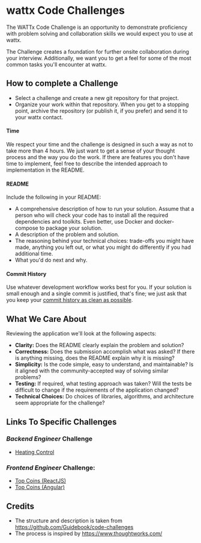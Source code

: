 # wattx Code Challenges

The WATTx Code Challenge is an opportunity to demonstrate proficiency with problem solving and collaboration skills we would expect you to use at wattx.

The Challenge creates a foundation for further onsite collaboration during your interview. Additionally, we want you to get a feel for some of the most common tasks you'll encounter at wattx.

## How to complete a Challenge

- Select a challenge and create a new git repository for that project.
- Organize your work within that repository. When you get to a stopping point, archive the repository (or publish it, if you prefer) and send it to your wattx contact.

#### Time

We respect your time and the challenge is designed in such a way as not to take more than 4 hours. We just want to get a sense of your thought process and the way you do the work. If there are features you don't have time to implement, feel free to describe the intended approach to implementation in the README.

#### README

Include the following in your README:

- A comprehensive description of how to run your solution. Assume that a person who will check your code has to install all the required dependencies and toolkits. Even better, use Docker and docker-compose to package your solution.
- A description of the problem and solution.
- The reasoning behind your technical choices: trade-offs you might have made, anything you left out, or what you might do differently if you had additional time.
- What you'd do next and why.

#### Commit History

Use whatever development workflow works best for you. If your solution is small enough and a single commit is justified, that's fine; we just ask that you keep your [commit history as clean as possible](https://www.reviewboard.org/docs/codebase/dev/git/clean-commits/).

## What We Care About

Reviewing the application we'll look at the following aspects:

- **Clarity:** Does the README clearly explain the problem and solution?
- **Correctness:** Does the submission accomplish what was asked? If there is anything missing, does the README explain why it is missing?
- **Simplicity:** Is the code simple, easy to understand, and maintainable?
  Is it aligned with the community-accepted way of solving similar problems?
- **Testing:** If required, what testing approach was taken? Will the tests be difficult to change if the requirements of the application changed?
- **Technical Choices:** Do choices of libraries, algorithms, and architecture seem appropriate for the challenge?

## Links To Specific Challenges

### _Backend Engineer_ Challenge

- [Heating Control](/be-devops-engineer-challenge-heating-control.md)

### _Frontend Engineer_ Challenge:

- [Top Coins (ReactJS)](/frontend-engineer-challenge-top-coins-react.md)
- [Top Coins (Angular)](/frontend-engineer-challenge-top-coins.md)

## Credits

- The structure and description is taken from https://github.com/Guidebook/code-challenges
- The process is inspired by https://www.thoughtworks.com/
